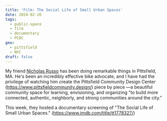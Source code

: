 ```yaml
---
title: 'Film: The Social Life of Small Urban Spaces'
date: 2024-02-26
tags:
  - public-space
  - film
  - documentary
  - PCDC
geo:
  - pittsfield
  - NYC
draft: false
---
```


My friend [Nicholas Russo](https://www.linkedin.com/in/nicholas-russo-19921221b/) has been doing remarkable things in Pittsfield, MA. He's been an incredibly effective bike advocate, and I have had the privilege of watching him create the Pittsfield Community Design Center (https://www.pittsfieldcommunity.design/) piece by piece —a beautiful community space for learning, envisioning, and organizing "to build more connected, authentic, neighborly, and strong communities around the city."

This week, they hosted a documentary screening of "The Social Life of Small Urban Spaces." (https://www.imdb.com/title/tt1778327/)
